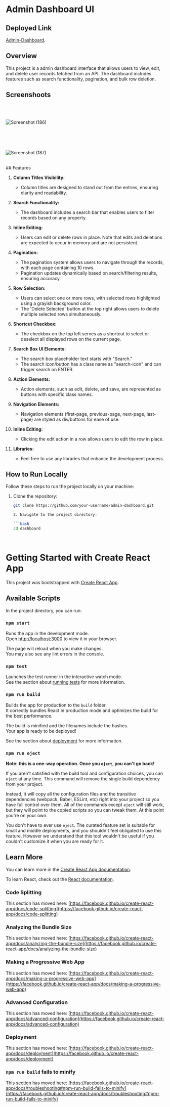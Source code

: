 # Admin Dashboard UI

## Deployed Link

[Admin-Dashboard](https://admiin-dashboaard.netlify.app/).

## Overview

This project is a admin dashboard interface that allows users to view, edit, and delete user records fetched from an API. The dashboard includes features such as search functionality, pagination, and bulk row deletion.

## Screenshoots
<br/>
<br/>

![Screenshot (186)](https://github.com/Bandinikhil/dashboard/assets/105233916/ea947148-8c78-422e-b998-f565ee2499d1)


<br/>
<br/>
<br/>


![Screenshot (187)](https://github.com/Bandinikhil/dashboard/assets/105233916/17883835-c1ad-46e7-be8d-638c5f7ab8a7)


<br/>
## Features

1. **Column Titles Visibility:**
   - Column titles are designed to stand out from the entries, ensuring clarity and readability.

2. **Search Functionality:**
   - The dashboard includes a search bar that enables users to filter records based on any property.

3. **Inline Editing:**
   - Users can edit or delete rows in place. Note that edits and deletions are expected to occur in memory and are not persistent.

4. **Pagination:**
   - The pagination system allows users to navigate through the records, with each page containing 10 rows.
   - Pagination updates dynamically based on search/filtering results, ensuring accuracy.

5. **Row Selection:**
   - Users can select one or more rows, with selected rows highlighted using a grayish background color.
   - The 'Delete Selected' button at the top right allows users to delete multiple selected rows simultaneously.

6. **Shortcut Checkbox:**
   - The checkbox on the top left serves as a shortcut to select or deselect all displayed rows on the current page.

7. **Search Box UI Elements:**
   - The search box placeholder text starts with "Search."
   - The search icon/button has a class name as "search-icon" and can trigger search on ENTER.

8. **Action Elements:**
   - Action elements, such as edit, delete, and save, are represented as buttons with specific class names.

9. **Navigation Elements:**
   - Navigation elements (first-page, previous-page, next-page, last-page) are styled as div/buttons for ease of use.

10. **Inline Editing:**
    - Clicking the edit action in a row allows users to edit the row in place.

11. **Libraries:**
    - Feel free to use any libraries that enhance the development process.

## How to Run Locally

Follow these steps to run the project locally on your machine:

1. Clone the repository:

   ```bash
   git clone https://github.com/your-username/admin-dashboard.git

   2. Navigate to the project directory:

   ```bash
   cd dashboard




# Getting Started with Create React App

This project was bootstrapped with [Create React App](https://github.com/facebook/create-react-app).

## Available Scripts

In the project directory, you can run:

### `npm start`

Runs the app in the development mode.\
Open [http://localhost:3000](http://localhost:3000) to view it in your browser.

The page will reload when you make changes.\
You may also see any lint errors in the console.

### `npm test`

Launches the test runner in the interactive watch mode.\
See the section about [running tests](https://facebook.github.io/create-react-app/docs/running-tests) for more information.

### `npm run build`

Builds the app for production to the `build` folder.\
It correctly bundles React in production mode and optimizes the build for the best performance.

The build is minified and the filenames include the hashes.\
Your app is ready to be deployed!

See the section about [deployment](https://facebook.github.io/create-react-app/docs/deployment) for more information.

### `npm run eject`

**Note: this is a one-way operation. Once you `eject`, you can't go back!**

If you aren't satisfied with the build tool and configuration choices, you can `eject` at any time. This command will remove the single build dependency from your project.

Instead, it will copy all the configuration files and the transitive dependencies (webpack, Babel, ESLint, etc) right into your project so you have full control over them. All of the commands except `eject` will still work, but they will point to the copied scripts so you can tweak them. At this point you're on your own.

You don't have to ever use `eject`. The curated feature set is suitable for small and middle deployments, and you shouldn't feel obligated to use this feature. However we understand that this tool wouldn't be useful if you couldn't customize it when you are ready for it.

## Learn More

You can learn more in the [Create React App documentation](https://facebook.github.io/create-react-app/docs/getting-started).

To learn React, check out the [React documentation](https://reactjs.org/).

### Code Splitting

This section has moved here: [https://facebook.github.io/create-react-app/docs/code-splitting](https://facebook.github.io/create-react-app/docs/code-splitting)

### Analyzing the Bundle Size

This section has moved here: [https://facebook.github.io/create-react-app/docs/analyzing-the-bundle-size](https://facebook.github.io/create-react-app/docs/analyzing-the-bundle-size)

### Making a Progressive Web App

This section has moved here: [https://facebook.github.io/create-react-app/docs/making-a-progressive-web-app](https://facebook.github.io/create-react-app/docs/making-a-progressive-web-app)

### Advanced Configuration

This section has moved here: [https://facebook.github.io/create-react-app/docs/advanced-configuration](https://facebook.github.io/create-react-app/docs/advanced-configuration)

### Deployment

This section has moved here: [https://facebook.github.io/create-react-app/docs/deployment](https://facebook.github.io/create-react-app/docs/deployment)

### `npm run build` fails to minify

This section has moved here: [https://facebook.github.io/create-react-app/docs/troubleshooting#npm-run-build-fails-to-minify](https://facebook.github.io/create-react-app/docs/troubleshooting#npm-run-build-fails-to-minify)
